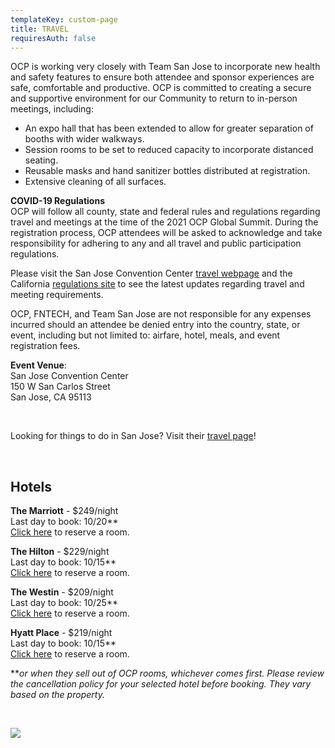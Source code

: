 ```yaml
---
templateKey: custom-page
title: TRAVEL
requiresAuth: false
---
```

OCP is working very closely with Team San Jose to incorporate new health and safety features to ensure both attendee and sponsor experiences are safe, comfortable and productive. OCP is committed to creating a secure and supportive environment for our Community to return to in-person meetings, including:

* An expo hall that has been extended to allow for greater separation of booths with wider walkways.
* Session rooms to be set to reduced capacity to incorporate distanced seating.
* Reusable masks and hand sanitizer bottles distributed at registration.
* Extensive cleaning of all surfaces.

**COVID-19 Regulations**\
OCP will follow all county, state and federal rules and regulations regarding travel and meetings at the time of the 2021 OCP Global Summit. During the registration process, OCP attendees will be asked to acknowledge and take responsibility for adhering to any and all travel and public participation regulations.

Please visit the San Jose Convention Center <a href="https://www.sanjose.org/sanjoselove/travel" target="_blank">travel webpage</a> and the California <a href="https://covid19.ca.gov/safely-reopening/" target="_blank">regulations site</a> to see the latest updates regarding travel and meeting requirements. 

OCP, FNTECH, and Team San Jose are not responsible for any expenses incurred should an attendee be denied entry into the country, state, or event, including but not limited to: airfare, hotel, meals, and event registration fees.

**Event Venue**: \
San Jose Convention Center\
150 W San Carlos Street\
San Jose, CA 95113

<br>

Looking for things to do in San Jose? Visit their <a href="https://www.sanjose.org/things-to-do" target="_blank">travel page</a>!

**<br>**

## **Hotels**

**The Marriott** - $249/night\
Last day to book: 10/20\*\*\
<a href="https://book.passkey.com/gt/218195382?gtid=31e836579c4f732a76387020d17c1671" target="_blank">Click here</a> to reserve a room.

**The Hilton** - $229/night\
Last day to book: 10/15\*\*\
<a href="https://www.hilton.com/en/hi/groups/personalized/S/SJCSHHF-OCP-20211106/index.jhtml?WT.mc_id=POG" target="_blank">Click here</a> to reserve a room.

**The Westin** - $209/night\
Last day to book: 10/25\*\*\
<a href="https://www.marriott.com/event-reservations/reservation-link.mi?id=1623187491706&key=GRP&app=resvlink" target="_blank">Click here</a> to reserve a room.

**Hyatt Place** - $219/night\
Last day to book: 10/15\*\*\
<a href="https://www.hyatt.com/en-US/group-booking/SJCZJ/G-OCPG" target="_blank">Click here</a> to reserve a room.

\*\**or when they sell out of OCP rooms, whichever comes first. Please review the cancellation policy for your selected hotel before booking. They vary based on the property.*

**<br>**

![](/img/5be413b49634c8549c9c814ccf230b985c20a6eb-2.jpg)